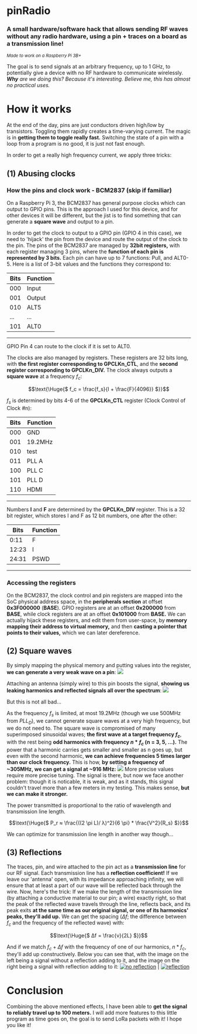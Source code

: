 # pinRadio
### A small hardware/software hack that allows sending RF waves without any radio hardware, using a pin + traces on a board as a transmission line!

<sup>*Made to work on a Raspberry Pi 3B+*</sup>

The goal is to send signals at an arbitrary frequency, up to 1 GHz, to potentially give a device with no RF hardware to communicate wirelessly.
***Why** are we doing this? Because it's interesting. Believe me, this has almost no practical uses.*

# How it works

At the end of the day, pins are just conductors driven high/low by transistors. Toggling them rapidly creates a time-varying current. The magic is in **getting them to toggle really fast.**
Switching the state of a pin with a loop from a program is no good, it is just not fast enough. 

In order to get a really high frequency current, we apply three tricks:

## (1) Abusing clocks

### How the pins and clock work - BCM2837 (skip if familiar)

On a Raspberry Pi 3, the BCM2837 has general purpose clocks which can output to GPIO pins. This is the approach I used for this device, and for other devices it will be different,
but the jist is to find something that can generate a **square wave** and output to a pin.

In order to get the clock to output to a GPIO pin (GPIO 4 in this case), we need to 'hijack' the pin from the device and route the output of the clock to the pin.
The pins of the BCM2837 are managed by **32bit registers,** with each register managing 3 pins, where the **function of each pin is represented by 3 bits.**
Each pin can have up to 7 functions: Pull, and ALT0-5. Here is a list of 3-bit values and the functions they correspond to:

| Bits | Function|
-------|---------|
| 000 | Input    |
| 001 | Output   |
| 010 | ALT5     |
| ... | ...      |
| 101 | ALT0     |
------------------

GPIO Pin 4 can route to the clock if it is set to ALT0.

The clocks are also managed by registers. These registers are 32 bits long, with **the first register corresponding to GPCLKn_CTL**, and the **second register corresponding to GPCLKn_DIV.**
The clock always outputs a **square wave** at a frequency $f_c$:

$$\text{\Huge{$ f_c = \frac{f_s}{I + \frac{F}{4096}} $}}$$

$f_s$ is determined by bits 4-6 of the **GPCLKn_CTL** register (Clock Control of Clock #n):

| Bits | Function|
-------|---------|
| 000 | GND      |
| 001 | 19.2MHz  |
| 010 | test     |
| 011 | PLL A    |
| 100 | PLL C    |
| 101 | PLL D    |
| 110 | HDMI     |
------------------

Numbers **I** and **F** are determined by the **GPCLKn_DIV** register. This is a 32 bit register, which stores I and F as 12 bit numbers, one after the other:

| Bits | Function|
-------|---------|
| 0:11 | F       |
| 12:23| I       |
| 24:31| PSWD    |
------------------

### Accessing the registers

On the BCM2837, the clock control and pin registers are mapped into the SoC physical address space, in the **peripherals section** at offset **0x3F000000** (**BASE**).
GPIO registers are at an offset **0x200000** from **BASE**, while clock registers are at an offset **0x101000** from **BASE.**
We can actually hijack these registers, and edit them from user-space, by **memory mapping their address to virtual memory,** and then **casting a pointer that points to their values,** which we can later dereference.

## (2) Square waves

By simply mapping the physical memory and putting values into the register, **we can generate a very weak wave on a pin**:
![](https://i.postimg.cc/T2BY3Yk4/1a-33-3mhz.png)

Attaching an antenna (simply wire) to this pin boosts the signal, **showing us leaking harmonics and reflected signals all over the spectrum**:
[![](https://i.postimg.cc/kgpTkzMK/2-30ghz.png)](https://postimg.cc/87Ldvy6z)

But this is not all bad...

As the frequency $f_s$ is limited, at most 19.2MHz (though we use 500MHz from $PLL_D$), we cannot generate square waves at a very high frequency, but we do not need to.
The square wave is compromised of many superimposed sinusoidal waves; **the first wave at a target frequency $f_c$**, with the rest being **odd harmonics with frequency $n*f_c$ (n = 3, 5, ...).**
The power that a harmonic carries gets smaller and smaller as n goes up, but even with the second harmonic, **we can achieve frequencies 5 times larger than our clock frequency.**
This is how, **by setting a frequency of ~305MHz, we can get a signal at ~916 MHz:**
[![](https://i.postimg.cc/zD7Ss60v/916-MHz-no-reflection-b.png)](https://postimg.cc/dD7ydHMc)
More precise values require more precise tuning.
The signal is there, but now we face another problem: though it is noticable, it is weak, and as it stands, this signal couldn't travel more than a few meters in my testing.
This makes sense, **but we can make it stronger.**

The power transmitted is proportional to the ratio of wavelength and transmission line length.

$$\text{\Huge{$ P_r ≈ \frac{((2 \pi L)/	λ)^2}{6 \pi} * \frac{V^2}{R_s} $}}$$

We can optimize for transmission line length in another way though...

## (3) Reflections

The traces, pin, and wire attached to the pin act as a **transmission line** for our RF signal. Each transmission line has a **reflection coefficient!**
If we leave our 'antenna' open, with its impedance approaching infinity, we will ensure that at least a part of our wave will be reflected back through the wire.
Now, here's the trick: If we make the length of the transmission line (by attaching a conductive material to our pin; a wire) exactly right, so that the peak of the reflected wave travels through the line, reflects back, and its peak exits **at the same time as our original signal, or one of its harmonics' peaks, they'll add up.**
We can get the spacing ($Δf$; the difference between $f_c$ and the frequency of the reflected wave) with:

$$\text{\Huge{$ Δf = \frac{v}{2L} $}}$$

And if we match $f_c + Δf$ with the frequency of one of our harmonics, $n * f_c$, they'll add up constructively.
Below you can see that, with the image on the left being a signal without a reflection adding to it, and the image on the right being a signal with reflection adding to it:
[![no reflection](https://i.postimg.cc/fbKW5cf3/916-MHz-no-reflection-2b.png)](https://postimg.cc/rdDLwtbc)  |  [![reflection](https://i.postimg.cc/R0nQH07b/916-MHz-with-reflection-b.png)](https://postimg.cc/JyMkwMdb)

# Conclusion

Combining the above mentioned effects, I have been able to **get the signal to reliably travel up to 100 meters.** I will add more features to this little program as time goes on, the goal is to send LoRa packets with it! I hope you like it!
